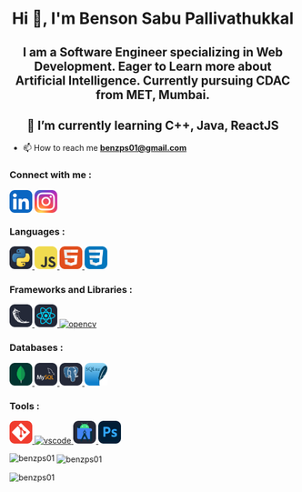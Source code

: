 <h1 align="center">Hi 👋, I'm Benson Sabu Pallivathukkal</h1>
<h2 align="center">I am a Software Engineer specializing in Web Development. Eager to Learn more about Artificial Intelligence. Currently pursuing CDAC from MET, Mumbai.</h2>
<h2 align="center"> 🌱 I’m currently learning C++, Java, ReactJS</h2>

- 📫 How to reach me **benzps01@gmail.com**

<h3 align="left">Connect with me :</h3>
<p align="left">
<a href="https://linkedin.com/in/benzps01" target="blank"><img align="center" src="https://github.com/tandpfun/skill-icons/blob/main/icons/LinkedIn.svg" alt="benzps01" height="40" width="40" /></a>
<a href="https://instagram.com/benzps01" target="blank"><img align="center" src="https://github.com/tandpfun/skill-icons/blob/main/icons/Instagram.svg" alt="benzps01" height="40" width="40" /></a>
</p>

<h3 align="left">Languages : </h3>
<p align="left"> 
  <a href="https://www.python.org" target="_blank" rel="noreferrer"> <img src="https://github.com/tandpfun/skill-icons/blob/main/icons/Python-Dark.svg" alt="python" width="40" height="40"/> </a> 
  <a href="https://developer.mozilla.org/en-US/docs/Web/JavaScript" target="_blank" rel="noreferrer"> <img src="https://github.com/tandpfun/skill-icons/blob/main/icons/JavaScript.svg" alt="javascript" width="40" height="40"/> </a> 
  <a href="https://www.w3.org/html/" target="_blank" rel="noreferrer"> <img src="https://github.com/tandpfun/skill-icons/blob/main/icons/HTML.svg" alt="html5" width="40" height="40"/> </a> 
  <a href="https://www.w3schools.com/css/" target="_blank" rel="noreferrer"> <img src="https://github.com/tandpfun/skill-icons/blob/main/icons/CSS.svg" alt="css3" width="40" height="40"/> </a>
  
<h3 align="left">Frameworks and Libraries : </h3>
  <a href="https://flask.palletsprojects.com/" target="_blank" rel="noreferrer"> <img src="https://github.com/tandpfun/skill-icons/blob/main/icons/Flask-Dark.svg" alt="flask" width="40" height="40"/> </a> 
  <a href="https://reactjs.org/" target="_blank" rel="noreferrer"> <img src="https://github.com/tandpfun/skill-icons/blob/main/icons/React-Dark.svg" alt="react" width="40" height="40"/> </a>
  <a href="https://opencv.org/" target="_blank" rel="noreferrer"> <img src="https://i.stack.imgur.com/RtNrs.png" alt="opencv" width="40" height="40"/> </a>
  
<h3 align="left">Databases : </h3>
  <a href="https://www.mongodb.com/" target="_blank" rel="noreferrer"> <img src="https://github.com/tandpfun/skill-icons/blob/main/icons/MongoDB.svg" alt="mongodb" width="40" height="40"/> </a> 
  <a href="https://www.mysql.com/" target="_blank" rel="noreferrer"> <img src="https://github.com/tandpfun/skill-icons/blob/main/icons/MySQL-Dark.svg" alt="mysql" width="40" height="40"/> </a>
  <a href="https://www.postgresql.org" target="_blank" rel="noreferrer"> <img src="https://github.com/tandpfun/skill-icons/blob/main/icons/PostgreSQL-Dark.svg" alt="postgresql" width="40" height="40"/> </a>
  <a href="https://www.sqlite.org/" target="_blank" rel="noreferrer"> <img src="https://github.com/tandpfun/skill-icons/blob/main/icons/SQLite.svg" alt="sqlite" width="40" height="40"/> </a>
  
<h3 align="left">Tools : </h3>
  <a href="https://git-scm.com/" target="_blank" rel="noreferrer"> <img src="https://github.com/tandpfun/skill-icons/blob/main/icons/Git.svg" alt="git" width="40" height="40"/> </a>
  <a href="https://code.visualstudio.com/" target="_blank" rel="noreferrer"> <img src="https://raw.githubusercontent.com/dhanishgajjar/vscode-icons/master/png/default_insider_dark.png" alt="vscode" width="40" height="40"/> </a>
  <a href="https://developer.android.com" target="_blank" rel="noreferrer"> <img src="https://github.com/tandpfun/skill-icons/blob/main/icons/AndroidStudio-Dark.svg" alt="android" width="40" height="40"/> </a>
  <a href="https://www.photoshop.com/en" target="_blank" rel="noreferrer"> <img src="https://github.com/tandpfun/skill-icons/blob/main/icons/Photoshop.svg" alt="photoshop" width="40" height="40"/> </a> 
</p>

<p><img align="left" src="https://github-readme-stats-benzps01.vercel.app/api/top-langs?username=benzps01&show_icons=true&locale=en&theme=cobalt2" alt="benzps01" /></p>

<p>&nbsp;<img align="center" src="https://github-readme-stats-benzps01.vercel.app/api?username=benzps01&show_icons=true&hide=contribs,prs&cache_seconds=86400&theme=cobalt2" alt="benzps01" /></p>

<p><img align="center" src="https://github-readme-streak-stats.herokuapp.com/?user=benzps01&theme=cobalt2&type=png&" alt="benzps01" /></p>
